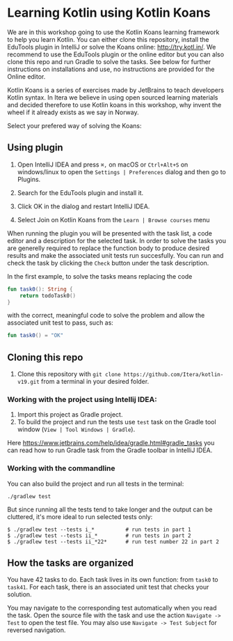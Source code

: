 # Learning Kotlin using Kotlin Koans

We are in this workshop going to use the Kotlin Koans learning framework to help you learn Kotlin. You can either clone this repository, install the EduTools plugin in IntelliJ or solve the Koans online: http://try.kotl.in/. We recommend to use the EduTools plugin or the online editor but you can also clone this repo and run Gradle to solve the tasks. See below for further instructions on installations and use, no instructions are provided for the Online editor.

Kotlin Koans is a series of exercises made by JetBrains to teach developers Kotlin syntax. In Itera we believe in using open sourced learning materials and decided therefore to use Kotlin koans in this workshop, why invent the wheel if it already exists as we say in Norway.

Select your prefered way of solving the Koans:

## Using plugin

1. Open IntelliJ IDEA and press `⌘,` on macOS or `Ctrl+Alt+S` on windows/linux to open the `Settings | Preferences` dialog and then go to Plugins.

2. Search for the EduTools plugin and install it.

3. Click OK in the dialog and restart IntelliJ IDEA.

4. Select Join on Kotlin Koans from the `Learn | Browse courses` menu

When running the plugin you will be presented with the task list, a code editor and a description for the selected task. In order to solve the tasks you are generelly required to replace the function body to produce desired results and make the associated unit tests run succesfully. You can run and check the task by clicking the `Check` button under the task description.

In the first example, to solve the tasks means replacing the code

```kotlin
fun task0(): String {
    return todoTask0()
}
```

with the correct, meaningful code to solve the problem and allow the associated unit test to pass, such as:

```kotlin
fun task0() = "OK"
```

## Cloning this repo

1. Clone this repository with `git clone https://github.com/Itera/kotlin-v19.git` from a terminal in your desired folder.

### Working with the project using Intellij IDEA:

1. Import this project as Gradle project.
2. To build the project and run the tests use `test` task on the Gradle tool window 
(`View | Tool Windows | Gradle`). 

Here https://www.jetbrains.com/help/idea/gradle.html#gradle_tasks you can read 
how to run Gradle task from the Gradle toolbar in IntelliJ IDEA.

### Working with the commandline

You can also build the project and run all tests in the terminal:
```
./gradlew test
```
But since running all the tests tend to take longer and the output can be
cluttered, it's more ideal to run selected tests only:
```
$ ./gradlew test --tests i_*          # run tests in part 1
$ ./gradlew test --tests ii_*         # run tests in part 2
$ ./gradlew test --tests ii_*22*      # run test number 22 in part 2
```

## How the tasks are organized
 
You have 42 tasks to do. 
Each task lives in its own function: from `task0` to `task41`.
For each task, there is an associated unit test that checks your solution.
 
You may navigate to the corresponding test automatically when you read the task.
Open the source file with the task and use the action `Navigate -> Test` to open the test file. 
You may also use `Navigate -> Test Subject` for reversed navigation. 